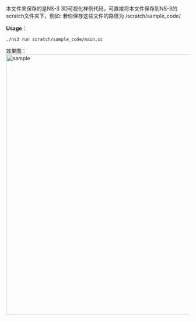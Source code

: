 本文件夹保存的是NS-3 3D可视化样例代码，可直接将本文件保存到NS-3的scratch文件夹下，例如:
若你保存这些文件的路径为 /scratch/sample_code/

**Usage**：
  ```
./ns3 run scratch/sample_code/main.cc
```

效果图：
<img width="1230" height="713" alt="sample" src="https://github.com/user-attachments/assets/5179ddc8-6cfb-493a-bcb5-cee2a57c1c3c" />
